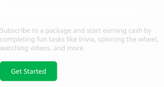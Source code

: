 <!DOCTYPE html>
<html lang="en">
<head>
  <meta charset="UTF-8" />
  <meta name="viewport" content="width=device-width, initial-scale=1.0"/>
  <title>Welcome | Money-S</title>
  <style>
    body {
      margin: 0;
      padding: 0;
      font-family: 'Segoe UI', sans-serif;
      color: #fff;
      background: url('https://images.unsplash.com/photo-1605902711622-cfb43c4437d2') no-repeat center center fixed;
      background-size: cover;
    }

    .overlay {
      background-color: rgba(10, 10, 10, 0.85); /* darker overlay */
      height: 100vh;
      display: flex;
      flex-direction: column;
      align-items: center;
      justify-content: center;
      text-align: center;
      padding: 0 20px;
    }

    h1 {
      font-size: 36px;
      margin-bottom: 20px;
    }

    p {
      font-size: 18px;
      max-width: 500px;
      margin-bottom: 40px;
      color: #ccc;
    }

    .btn {
      padding: 15px 30px;
      background-color: #00b14f;
      border: none;
      border-radius: 8px;
      color: white;
      font-size: 18px;
      cursor: pointer;
      text-decoration: none;
      transition: background-color 0.3s ease;
    }

    .btn:hover {
      background-color: #008b3a;
    }
  </style>
</head>
<body>
  <div class="overlay">
    <h1>Welcome to Money-S</h1>
    <p>Subscribe to a package and start earning cash by completing fun tasks like trivia, spinning the wheel, watching videos, and more.</p>
    <a href="login.html" class="btn">Get Started</a>
  </div>
</body>
</html>
